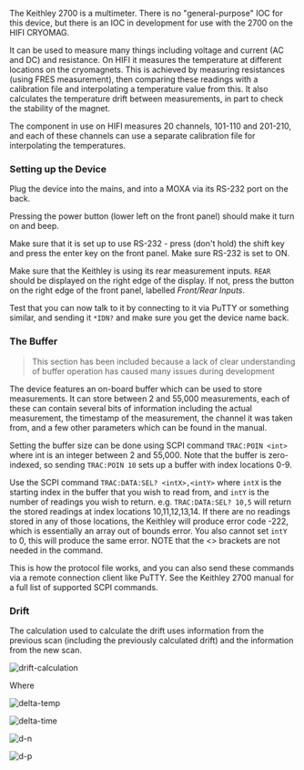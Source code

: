 The Keithley 2700 is a multimeter. There is no "general-purpose" IOC for this device, but there is an IOC in development for use with the 2700 on the HIFI CRYOMAG.

It can be used to measure many things including voltage and current (AC and DC) and resistance. On HIFI it measures the temperature at different locations on the cryomagnets. This is achieved by measuring resistances (using FRES measurement), then comparing these readings with a calibration file and interpolating a temperature value from this. It also calculates the temperature drift between measurements, in part to check the stability of the magnet. 

The component in use on HIFI measures 20 channels, 101-110 and 201-210, and each of these channels can use a separate calibration file for interpolating the temperatures.

### Setting up the Device 

Plug the device into the mains, and into a MOXA via its RS-232 port on the back. 

Pressing the power button (lower left on the front panel) should make it turn on and beep. 

Make sure that it is set up to use RS-232 - press (don't hold) the shift key and press the enter key on the front panel. Make sure RS-232 is set to ON. 

Make sure that the Keithley is using its rear measurement inputs. `REAR` should be displayed on the right edge of the display. If not, press the button on the right edge of the front panel, labelled _Front/Rear Inputs_. 

Test that you can now talk to it by connecting to it via PuTTY or something similar, and sending it `*IDN?` and make sure you get the device name back.

### The Buffer

> This section has been included because a lack of clear understanding of buffer operation has caused many issues during development

The device features an on-board buffer which can be used to store measurements. It can store between 2 and 55,000 measurements, each of these can contain several bits of information including the actual measurement, the timestamp of the measurement, the channel it was taken from, and a few other parameters which can be found in the manual. 

Setting the buffer size can be done using SCPI command `TRAC:POIN <int>` where int is an integer between 2 and 55,000. Note that the buffer is zero-indexed, so sending `TRAC:POIN 10` sets up a buffer with index locations 0-9. 

Use the SCPI command `TRAC:DATA:SEL? <intX>,<intY>` where `intX` is the starting index in the buffer that you wish to read from, and `intY` is the number of readings you wish to return. e.g. `TRAC:DATA:SEL? 10,5` will return the stored readings at index locations 10,11,12,13,14. If there are no readings stored in any of those locations, the Keithley will produce error code -222, which is essentially an array out of bounds error. You also cannot set `intY` to 0, this will produce the same error. NOTE that the <> brackets are not needed in the command.

This is how the protocol file works, and you can also send these commands via a remote connection client like PuTTY. See the Keithley 2700 manual for a full list of supported SCPI commands. 

### Drift

The calculation used to calculate the drift uses information from the previous scan (including the previously calculated drift) and the information from the new scan. 

![drift-calculation]

Where 

![delta-temp]

![delta-time]

![d-n]

![d-p]


[//]: # (URLs for latex images)

[drift-calculation]: http://mathurl.com/y77q3ex2.png

[d-n]: http://mathurl.com/ydykpgb5.png

[d-p]: http://mathurl.com/ycpzu8wu.png

[delta-temp]: http://mathurl.com/ybcns6ud.png

[delta-time]: http://mathurl.com/y8lccdz7.png